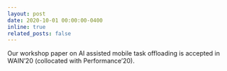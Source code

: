 ```yaml
---
layout: post
date: 2020-10-01 00:00:00-0400
inline: true
related_posts: false
---
```


Our workshop paper on AI assisted mobile task offloading is accepted in WAIN’20 (collocated with Performance’20).